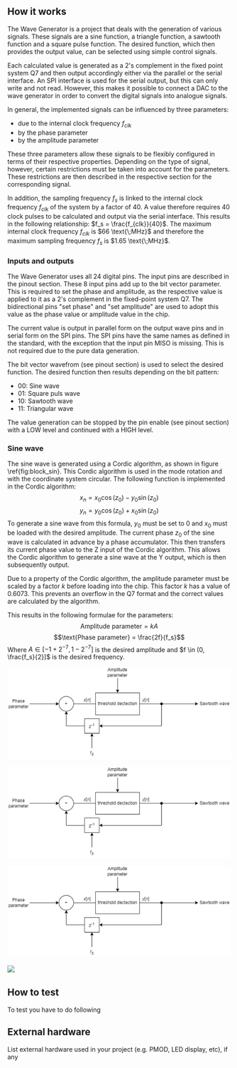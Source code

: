 <!---

This file is used to generate your project datasheet. Please fill in the information below and delete any unused
sections.

You can also include images in this folder and reference them in the markdown. Each image must be less than
512 kb in size, and the combined size of all images must be less than 1 MB.
-->

## How it works
The Wave Generator is a project that deals with the generation of various signals. These signals are a sine function, a triangle function, a sawtooth function and a square pulse function. The desired function, which then provides the output value, can be selected using simple control signals. 

Each calculated value is generated as a 2's complement in the fixed point system Q7 and then output accordingly either via the parallel or the serial interface. An SPI interface is used for the serial output, but this can only write and not read. However, this makes it possible to connect a DAC to the wave generator in order to convert the digital signals into analogue signals. 

In general, the implemented signals can be influenced by three parameters: 

- due to the internal clock frequency $f_{clk}$
- by the phase parameter
- by the amplitude parameter

These three parameters allow these signals to be flexibly configured in terms of their respective properties. Depending on the type of signal, however, certain restrictions must be taken into account for the parameters. These restrictions are then described in the respective section for the corresponding signal.  

In addition, the sampling frequency $f_{s}$ is linked to the internal clock frequency $f_{clk}$ of the system by a factor of 40. A value therefore requires 40 clock pulses to be calculated and output via the serial interface. This results in the following relationship: $f_s = \frac{f_{clk}}{40}$. The maximum internal clock frequency $f_{clk}$ is $66 \text{\;MHz}$ and therefore the maximum sampling frequency $f_{s}$ is $1.65 \text{\;MHz}$.

### Inputs and outputs
The Wave Generator uses all 24 digital pins. The input pins are described in the pinout section. These 8 input pins add up to the bit vector parameter. This is required to set the phase and amplitude, as the respective value is applied to it as a 2's complement in the fixed-point system Q7. The bidirectional pins "set phase" and "set amplitude" are used to adopt this value as the phase value or amplitude value in the chip. 

The current value is output in parallel form on the output wave pins and in serial form on the SPI pins. The SPI pins have the same names as defined in the standard, with the exception that the input pin MISO is missing. This is not required due to the pure data generation.

The bit vector wavefrom (see pinout section) is used to select the desired function. The desired function then results depending on the bit pattern:

- 00: Sine wave 
- 01: Square puls wave
- 10: Sawtooth wave
- 11: Triangular wave

The value generation can be stopped by the pin enable (see pinout section) with a LOW level and continued with a HIGH level.

### Sine wave
The sine wave is generated using a Cordic algorithm, as shown in figure \ref{fig:block_sin}. This Cordic algorithm is used in the mode rotation and with the coordinate system circular. The following function is implemented in the Cordic algorithm:
$$x_n = x_0 \cos(z_0) - y_0 \sin(z_0)$$
$$y_n = y_0 \cos(z_0) + x_0 \sin(z_0)$$
To generate a sine wave from this formula, $y_0$ must be set to 0 and $x_0$ must be loaded with the desired amplitude. The current phase $z_0$ of the sine wave is calculated in advance by a phase accumulator. This then transfers its current phase value to the Z input of the Cordic algorithm. This allows the Cordic algorithm to generate a sine wave at the Y output, which is then subsequently output.

Due to a property of the Cordic algorithm, the amplitude parameter must be scaled by a factor $k$ before loading into the chip. This factor $k$ has a value of $0.6073$. This prevents an overflow in the Q7 format and the correct values are calculated by the algorithm.

This results in the following formulae for the parameters:
$$ \text{Amplitude parameter} = k A$$
$$\text{Phase parameter} = \frac{2f}{f_s}$$
Where $A \in [-1+2^{-7}, 1-2^{-7}]$ is the desired amplitude and $f \in (0, \frac{f_s}{2}]$ is the desired frequency.

![](\docs\Block_sawtooth.drawio.png)

![](docs\Block_sawtooth.drawio.png)

![](Block_sawtooth.drawio.png)

![](\Block_sawtooth.drawio.png)

## How to test

To test you have to do following

## External hardware

List external hardware used in your project (e.g. PMOD, LED display, etc), if any
